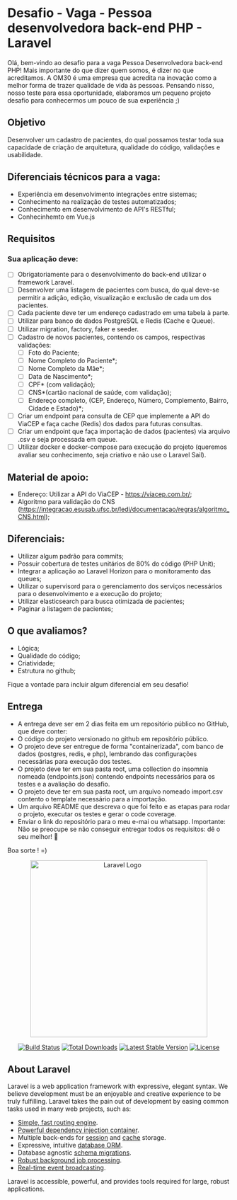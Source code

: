 # Desafio - Vaga - Pessoa desenvolvedora back-end PHP - Laravel
Olá, bem-vindo ao desafio para a vaga Pessoa Desenvolvedora back-end PHP!
Mais importante do que dizer quem somos, é dizer no que acreditamos. A OM30 é uma empresa que acredita na inovação como a melhor forma de trazer qualidade de vida às pessoas.
Pensando nisso, nosso teste para essa oportunidade, elaboramos um pequeno projeto desafio para conhecermos um pouco de sua experiência ;)

## Objetivo
Desenvolver um cadastro de pacientes, do qual possamos testar toda sua capacidade de criação de arquitetura, qualidade do código, validações e usabilidade.

## Diferenciais técnicos para a vaga:
- Experiência em desenvolvimento integrações entre sistemas;
- Conhecimento na realização de testes automatizados;
- Conhecimento em desenvolvimento de API's RESTful;
- Conhecinhemto em Vue.js

## Requisitos

### Sua aplicação deve:
- [ ] Obrigatoriamente para o desenvolvimento do back-end utilizar o framework Laravel.
- [ ] Desenvolver uma listagem de pacientes com busca, do qual deve-se permitir a adição, edição, visualização e exclusão de cada um dos pacientes.
- [ ] Cada paciente deve ter um endereço cadastrado em uma tabela à parte.
- [ ] Utilizar para banco de dados PostgreSQL e Redis (Cache e Queue).
- [ ] Utilizar migration, factory, faker e seeder.
- [ ] Cadastro de novos pacientes, contendo os campos, respectivas validações:
    - [ ] Foto do Paciente;
    - [ ] Nome Completo do Paciente*;
    - [ ] Nome Completo da Mãe*;
    - [ ] Data de Nascimento*;
    - [ ] CPF* (com validação);
    - [ ] CNS*(cartão nacional de saúde, com validação);
    - [ ] Endereço completo, (CEP, Endereço, Número, Complemento, Bairro, Cidade e Estado)*;
- [ ] Criar um endpoint para consulta de CEP que implemente a API do ViaCEP e faça cache (Redis) dos dados para futuras consultas.
- [ ] Criar um endpoint que faça importação de dados (pacientes) via arquivo .csv e seja processada em queue.
- [ ] Utilizar docker e docker-compose para execução do projeto (queremos avaliar seu conhecimento, seja criativo e não use o Laravel Sail).

## Material de apoio:
- Endereço: Utilizar a API do ViaCEP - https://viacep.com.br/;
- Algoritmo para validação do CNS (https://integracao.esusab.ufsc.br/ledi/documentacao/regras/algoritmo_CNS.html);

## Diferenciais:
- Utilizar algum padrão para commits;
- Possuir cobertura de testes unitários de 80% do código (PHP Unit);
- Integrar a aplicação ao Laravel Horizon para o monitoramento das queues;
- Utilizar o supervisord para o gerenciamento dos serviços necessários para o desenvolvimento e a execução do projeto;
- Utilizar elasticsearch para busca otimizada de pacientes;
- Paginar a listagem de pacientes;

## O que avaliamos?
- Lógica;
- Qualidade do código;
- Criatividade;
- Estrutura no github;

Fique a vontade para incluir algum diferencial em seu desafio!

## Entrega
- A entrega deve ser em 2 dias feita em um repositório público no GitHub, que deve conter:
- O código do projeto versionado no github em repositório público.
- O projeto deve ser entregue de forma "containerizada", com banco de dados (postgres, redis, e php), lembrando das configurações necessárias para execução dos testes.
- O projeto deve ter em sua pasta root, uma collection do insomnia nomeada (endpoints.json) contendo endpoints necessários para os testes e a avaliação do desafio.
- O projeto deve ter em sua pasta root, um arquivo nomeado import.csv
contento o template necessário para a importação.
- Um arquivo README que descreva o que foi feito e as etapas para rodar o
projeto, executar os testes e gerar o code coverage.
- Enviar o link do repositório para o meu e-mai ou whatsapp.
Importante: Não se preocupe se não conseguir entregar todos os requisitos: dê o seu melhor! 💪

Boa sorte ! =)

<p align="center"><a href="https://laravel.com" target="_blank"><img src="https://raw.githubusercontent.com/laravel/art/master/logo-lockup/5%20SVG/2%20CMYK/1%20Full%20Color/laravel-logolockup-cmyk-red.svg" width="400" alt="Laravel Logo"></a></p>

<p align="center">
<a href="https://github.com/laravel/framework/actions"><img src="https://github.com/laravel/framework/workflows/tests/badge.svg" alt="Build Status"></a>
<a href="https://packagist.org/packages/laravel/framework"><img src="https://img.shields.io/packagist/dt/laravel/framework" alt="Total Downloads"></a>
<a href="https://packagist.org/packages/laravel/framework"><img src="https://img.shields.io/packagist/v/laravel/framework" alt="Latest Stable Version"></a>
<a href="https://packagist.org/packages/laravel/framework"><img src="https://img.shields.io/packagist/l/laravel/framework" alt="License"></a>
</p>

## About Laravel

Laravel is a web application framework with expressive, elegant syntax. We believe development must be an enjoyable and creative experience to be truly fulfilling. Laravel takes the pain out of development by easing common tasks used in many web projects, such as:

- [Simple, fast routing engine](https://laravel.com/docs/routing).
- [Powerful dependency injection container](https://laravel.com/docs/container).
- Multiple back-ends for [session](https://laravel.com/docs/session) and [cache](https://laravel.com/docs/cache) storage.
- Expressive, intuitive [database ORM](https://laravel.com/docs/eloquent).
- Database agnostic [schema migrations](https://laravel.com/docs/migrations).
- [Robust background job processing](https://laravel.com/docs/queues).
- [Real-time event broadcasting](https://laravel.com/docs/broadcasting).

Laravel is accessible, powerful, and provides tools required for large, robust applications.